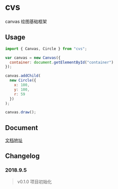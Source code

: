 # cvs

canvas 绘图基础框架

## Usage

```js
import { Canvas, Circle } from "cvs";

var canvas = new Canvas({
  container: document.getElementById("container")
});

canvas.addChild(
  new Circle({
    x: 100,
    y: 100,
    r: 59
  })
);

canvas.draw();
```

## Document
[文档地址](https://hamger.github.io/canvas-demo/#/)

## Changelog

### 2018.9.5

> v0.1.0 项目初始化
